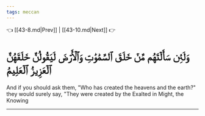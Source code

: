 ```yaml
---
tags: meccan
---
```


👈 [[43-8.md|Prev]] | [[43-10.md|Next]] 👉

# وَلَئِن سَأَلۡتَهُم مَّنۡ خَلَقَ ٱلسَّمَٰوَٰتِ وَٱلۡأَرۡضَ لَيَقُولُنَّ خَلَقَهُنَّ ٱلۡعَزِيزُ ٱلۡعَلِيمُ

And if you should ask them, "Who has created the heavens and the earth?" they would surely say, "They were created by the Exalted in Might, the Knowing

---

